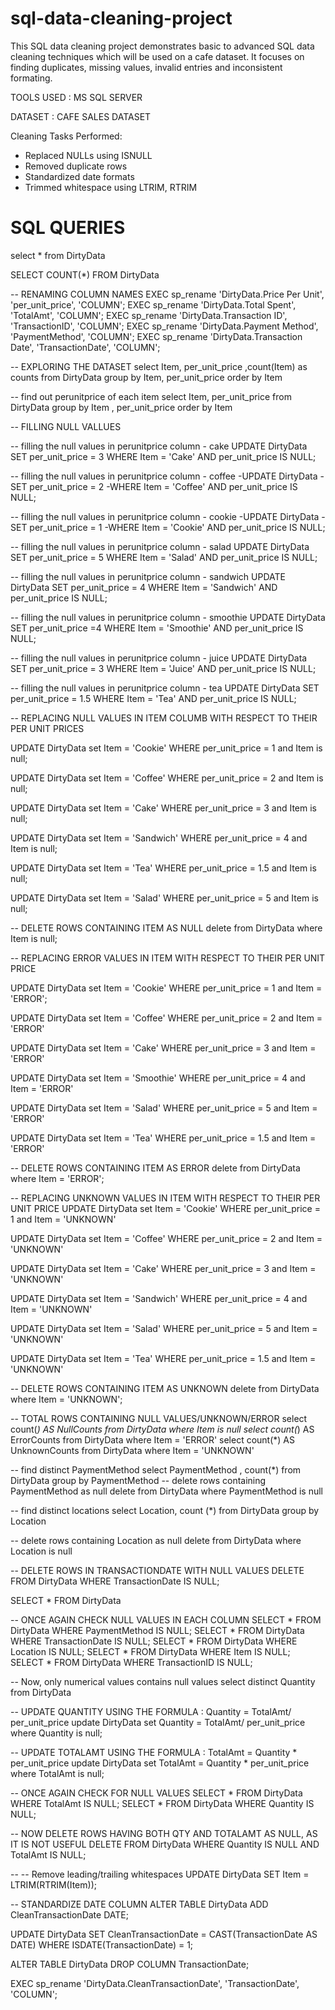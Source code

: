 # sql-data-cleaning-project
This SQL data cleaning project demonstrates basic to advanced SQL data cleaning techniques which will be used on a cafe dataset. 
It focuses on finding duplicates, missing values, invalid entries and inconsistent formating.

TOOLS USED : MS SQL SERVER

DATASET : CAFE SALES DATASET

Cleaning Tasks Performed:
- Replaced NULLs using ISNULL
- Removed duplicate rows 
- Standardized date formats
- Trimmed whitespace using LTRIM, RTRIM

# SQL QUERIES

select * from DirtyData

SELECT COUNT(*) FROM DirtyData

-- RENAMING COLUMN NAMES
EXEC sp_rename 'DirtyData.Price Per Unit', 'per_unit_price', 'COLUMN';
EXEC sp_rename 'DirtyData.Total Spent', 'TotalAmt', 'COLUMN';
EXEC sp_rename 'DirtyData.Transaction ID', 'TransactionID', 'COLUMN';
EXEC sp_rename 'DirtyData.Payment Method', 'PaymentMethod', 'COLUMN';
EXEC sp_rename 'DirtyData.Transaction Date', 'TransactionDate', 'COLUMN';


-- EXPLORING THE DATASET
select Item, per_unit_price ,count(Item) as counts from DirtyData
group by Item, per_unit_price
order by Item


-- find out perunitprice of each item
select Item, per_unit_price from DirtyData
group by Item , per_unit_price
order by Item


-- FILLING NULL VALLUES

-- filling the null values in perunitprice column - cake
UPDATE DirtyData
SET per_unit_price = 3
WHERE Item = 'Cake' AND per_unit_price IS NULL;

-- filling the null values in perunitprice column - coffee
-UPDATE DirtyData
-SET per_unit_price = 2
-WHERE Item = 'Coffee' AND per_unit_price IS NULL;

-- filling the null values in perunitprice column - cookie
-UPDATE DirtyData
-SET per_unit_price = 1
-WHERE Item = 'Cookie' AND per_unit_price IS NULL;

-- filling the null values in perunitprice column - salad
UPDATE DirtyData
SET per_unit_price = 5
WHERE Item = 'Salad' AND per_unit_price IS NULL;

-- filling the null values in perunitprice column - sandwich
UPDATE DirtyData
SET per_unit_price = 4
WHERE Item = 'Sandwich' AND per_unit_price IS NULL;

-- filling the null values in perunitprice column - smoothie
UPDATE DirtyData
SET per_unit_price =4
WHERE Item = 'Smoothie' AND per_unit_price IS NULL;

-- filling the null values in perunitprice column - juice
UPDATE DirtyData
SET per_unit_price = 3
WHERE Item = 'Juice' AND per_unit_price IS NULL;

-- filling the null values in perunitprice column - tea
UPDATE DirtyData
SET per_unit_price = 1.5
WHERE Item = 'Tea' AND per_unit_price IS NULL;




-- REPLACING NULL VALUES IN ITEM COLUMB WITH RESPECT TO THEIR PER UNIT PRICES

UPDATE DirtyData set Item = 'Cookie'
WHERE per_unit_price = 1 and Item is null; 

UPDATE DirtyData set Item = 'Coffee'
WHERE per_unit_price = 2 and Item is null;

UPDATE DirtyData set Item = 'Cake'
WHERE per_unit_price = 3 and Item is null;

UPDATE DirtyData set Item = 'Sandwich'
WHERE per_unit_price = 4 and Item is null;

UPDATE DirtyData set Item = 'Tea'
WHERE per_unit_price = 1.5 and Item is null;

UPDATE DirtyData set Item = 'Salad'
WHERE per_unit_price = 5 and Item is null;

-- DELETE ROWS CONTAINING ITEM AS NULL
delete from DirtyData where Item is null;




-- REPLACING ERROR VALUES IN ITEM WITH RESPECT TO THEIR PER UNIT PRICE

UPDATE DirtyData set Item = 'Cookie'
WHERE per_unit_price = 1 and Item = 'ERROR';

UPDATE DirtyData set Item = 'Coffee'
WHERE per_unit_price = 2 and Item = 'ERROR'

UPDATE DirtyData set Item = 'Cake'
WHERE per_unit_price = 3 and Item = 'ERROR'

UPDATE DirtyData set Item = 'Smoothie'
WHERE per_unit_price = 4 and Item = 'ERROR'

UPDATE DirtyData set Item = 'Salad'
WHERE per_unit_price = 5 and Item = 'ERROR'

UPDATE DirtyData set Item = 'Tea'
WHERE per_unit_price = 1.5 and Item = 'ERROR'

-- DELETE ROWS CONTAINING ITEM AS ERROR
delete from DirtyData where Item = 'ERROR';




-- REPLACING UNKNOWN VALUES IN ITEM WITH RESPECT TO THEIR PER UNIT PRICE
UPDATE DirtyData set Item = 'Cookie'
WHERE per_unit_price = 1 and Item = 'UNKNOWN'

UPDATE DirtyData set Item = 'Coffee'
WHERE per_unit_price = 2 and Item = 'UNKNOWN'

UPDATE DirtyData set Item = 'Cake'
WHERE per_unit_price = 3 and Item = 'UNKNOWN'

UPDATE DirtyData set Item = 'Sandwich'
WHERE per_unit_price = 4 and Item = 'UNKNOWN'

UPDATE DirtyData set Item = 'Salad'
WHERE per_unit_price = 5 and Item = 'UNKNOWN'

UPDATE DirtyData set Item = 'Tea'
WHERE per_unit_price = 1.5 and Item = 'UNKNOWN'

-- DELETE ROWS CONTAINING ITEM AS UNKNOWN
delete from DirtyData where Item = 'UNKNOWN';




-- TOTAL ROWS CONTAINING NULL VALUES/UNKNOWN/ERROR
select count(*) AS NullCounts from DirtyData where Item is null
select count(*) AS ErrorCounts from DirtyData where Item = 'ERROR'
select count(*) AS UnknownCounts from DirtyData where Item = 'UNKNOWN'



-- find distinct PaymentMethod
select PaymentMethod , count(*) from DirtyData
group by PaymentMethod
-- delete rows containing PaymentMethod as null
delete from DirtyData where PaymentMethod is null


-- find distinct locations
select Location, count (*) from DirtyData 
group by Location

-- delete rows containing Location as null
delete from DirtyData where Location is null


-- DELETE ROWS IN TRANSACTIONDATE WITH NULL VALUES
DELETE FROM DirtyData WHERE TransactionDate IS NULL;


SELECT * FROM DirtyData 

-- ONCE AGAIN CHECK NULL VALUES IN EACH COLUMN
SELECT * FROM DirtyData WHERE PaymentMethod IS NULL;
SELECT * FROM DirtyData WHERE TransactionDate IS NULL;
SELECT * FROM DirtyData WHERE Location IS NULL;
SELECT * FROM DirtyData WHERE Item IS NULL;
SELECT * FROM DirtyData WHERE TransactionID IS NULL;

-- Now, only numerical values contains null values
select distinct Quantity from DirtyData


-- UPDATE QUANTITY USING THE FORMULA : Quantity = TotalAmt/ per_unit_price
update DirtyData set Quantity = TotalAmt/ per_unit_price
where Quantity is null;


-- UPDATE TOTALAMT USING THE FORMULA : TotalAmt = Quantity * per_unit_price
update DirtyData set TotalAmt = Quantity * per_unit_price
where TotalAmt is null;

-- ONCE AGAIN CHECK FOR NULL VALUES
SELECT * FROM DirtyData WHERE TotalAmt IS NULL;
SELECT * FROM DirtyData WHERE Quantity IS NULL;

-- NOW DELETE ROWS HAVING BOTH QTY AND TOTALAMT AS NULL, AS IT IS NOT USEFUL
DELETE FROM DirtyData WHERE Quantity IS NULL AND TotalAmt IS NULL;


-- -- Remove leading/trailing whitespaces
UPDATE DirtyData
SET Item = LTRIM(RTRIM(Item));


-- STANDARDIZE DATE COLUMN 
ALTER TABLE DirtyData
ADD CleanTransactionDate DATE;

UPDATE DirtyData
SET CleanTransactionDate = CAST(TransactionDate AS DATE)
WHERE ISDATE(TransactionDate) = 1;

ALTER TABLE DirtyData
DROP COLUMN TransactionDate;

EXEC sp_rename 'DirtyData.CleanTransactionDate', 'TransactionDate', 'COLUMN';







